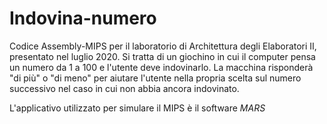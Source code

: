 # Indovina-numero
Codice Assembly-MIPS per il laboratorio di Architettura degli Elaboratori II, presentato nel luglio 2020. Si tratta di un giochino in cui il computer pensa un numero da 1 a 100 e l'utente deve indovinarlo. La macchina risponderà "di più" o "di meno" per aiutare l'utente nella propria scelta sul numero successivo nel caso in cui non abbia ancora indovinato.

L'applicativo utilizzato per simulare il MIPS è il software _MARS_
